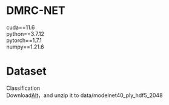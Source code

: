 # DMRC-NET
cuda==11.6<br />
python==3.7.12<br />
pytorch==1.7.1<br />
numpy==1.21.6<br />
# Dataset
Classification<br />
Download[Alt](URL "ModelNet40")，and unzip it to data/modelnet40_ply_hdf5_2048
